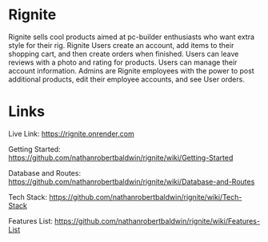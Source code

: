# Rignite

Rignite sells cool products aimed at pc-builder enthusiasts who want extra style for their rig. Rignite Users create an account, add items to their shopping cart, and then create orders when finished. Users can leave reviews with a photo and rating for products. Users can manage their account information. Admins are Rignite employees with the power to post additional products, edit their employee accounts, and see User orders.

# Links

Live Link: https://rignite.onrender.com

Getting Started: https://github.com/nathanrobertbaldwin/rignite/wiki/Getting-Started

Database and Routes: https://github.com/nathanrobertbaldwin/rignite/wiki/Database-and-Routes

Tech Stack: https://github.com/nathanrobertbaldwin/rignite/wiki/Tech-Stack

Features List: https://github.com/nathanrobertbaldwin/rignite/wiki/Features-List
